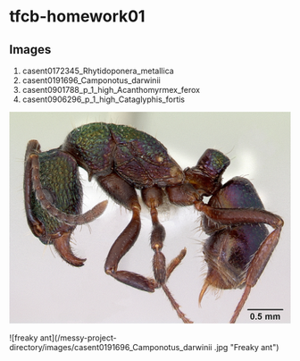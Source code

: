 # tfcb-homework01

## Images

<ol>
  <li>casent0172345_Rhytidoponera_metallica</li>
  <li>casent0191696_Camponotus_darwinii</li>
  <li>casent0901788_p_1_high_Acanthomyrmex_ferox</li>
  <li>casent0906296_p_1_high_Cataglyphis_fortis</li>
</ol>

![freaky ant](/messy-project-directory/images/casent0172345_Rhytidoponera_metallica.jpg "Freaky ant")

![freaky ant](/messy-project-directory/images/casent0191696_Camponotus_darwinii .jpg "Freaky ant")
